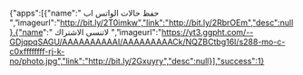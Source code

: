 {"apps":[{"name":" حفظ حالات الواتس اب
 ","imageurl":"http://bit.ly/2T0imkw","link":"http://bit.ly/2RbrOEm","desc":null},{"name":" لاتنسى الاشتراك 
 ","imageurl":"https://yt3.ggpht.com/--GDjqpqSAGU/AAAAAAAAAAI/AAAAAAAAACk/NQZBCtbg16I/s288-mo-c-c0xffffffff-rj-k-no/photo.jpg","link":"http://bit.ly/2Gxuyry","desc":null}],"success":1}
